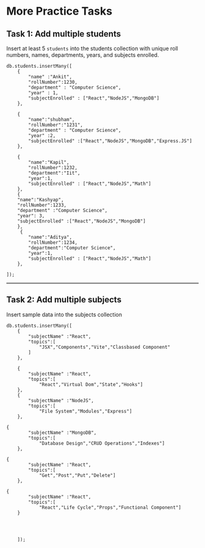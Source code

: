 
# More Practice Tasks

## Task 1: Add multiple students

Insert at least 5 `students` into the students collection with unique roll numbers, names, departments, years, and subjects enrolled.

```
db.students.insertMany([
    {
        "name" :"Ankit",
        "rollNumber":1230,
        "department" : "Computer Science",
        "year" : 1,
        "subjectEnrolled" : ["React","NodeJS","MongoDB"]
    },

    {
        "name":"shubham",
        "rollNumber":"1231",
        "department" : "Computer Science",
        "year" :2,
        "subjectEnrolled" :["React","NodeJS","MongoDB","Express.JS"]
    },

    {
        "name":"Kapil",
        "rollNumber":1232,
        "department":"Iit",
        "year":1,
        "subjectEnrolled" : ["React","NodeJS","Math"]
    },
    {
    "name":"Kashyap",
    "rollNumber":1233,
    "department" :"Computer Science",
    "year": 3,
    "subjectEnrolled" :["React","NodeJS","MongoDB"]
    },
     {
        "name":"Aditya",
        "rollNumber":1234,
        "department":"Computer Science",
        "year":1,
        "subjectEnrolled" : ["React","NodeJS","Math"]
    },

]);
```
<hr style="height:3px; border-none; background-color:grey">

## Task 2: Add multiple subjects
 Insert sample data into the subjects collection

```
db.students.insertMany([
    {
        "subjectName" :"React",
        "topics":[
            "JSX","Components","Vite","Classbased Component"
        ]
    },

    {
        "subjectName" :"React",
        "topics":[
            "React","Virtual Dom","State","Hooks"]
    },
    {
        "subjectName" :"NodeJS",
        "topics":[
            "File System","Modules","Express"]
    },

{
        "subjectName" :"MongoDB",
        "topics":[
            "Database Design","CRUD Operations","Indexes"]
    },

{
        "subjectName" :"React",
        "topics":[
            "Get","Post","Put","Delete"]
    },

{
        "subjectName" :"React",
        "topics":[
            "React","Life Cycle","Props","Functional Component"]
    }




    ]);
```



